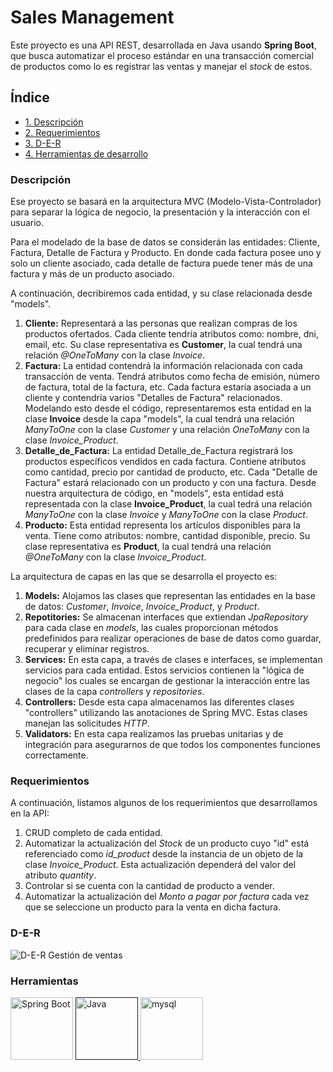 # Sales Management

Este proyecto es una API REST, desarrollada en Java usando **Spring Boot**, que busca automatizar el proceso estándar en una transacción comercial de productos como lo es registrar las ventas y manejar el _stock_ de estos.

## Índice
- [1. Descripción](#item1)
- [2. Requerimientos](#item2)
- [3. D-E-R](#item3)
- [4. Herramientas de desarrollo](#item4)

<a name="item1"></a>
### Descripción
Ese proyecto se basará en la arquitectura MVC (Modelo-Vista-Controlador) para separar la lógica de negocio, la presentación y la interacción con el usuario.

Para el modelado de la base de datos se considerán las entidades: Cliente, Factura, Detalle de Factura y Producto. En donde cada factura posee uno y solo un cliente asociado, cada detalle de factura puede tener más de una factura y más de un producto 
asociado. 

A continuación, decribiremos cada entidad, y su clase relacionada desde "models".

1.	**Cliente:** Representará a las personas que realizan compras de los productos ofertados. Cada cliente tendría atributos como: nombre, dni, email, etc. Su clase representativa es **Customer**, la cual tendrá una relación _*@OneToMany*_ con la clase _*Invoice*_.
2.	**Factura:** La entidad contendrá la información relacionada con cada transacción de venta. Tendrá atributos como fecha de emisión, número de factura, total de la factura, etc. Cada factura estaría asociada a un cliente y contendría varios "Detalles de Factura" relacionados. Modelando esto desde el código, representaremos esta entidad en la clase **Invoice** desde la capa "models", la cual tendrá una relación _*ManyToOne*_ con la clase _*Customer*_ y una relación _*OneToMany*_ con la clase _*Invoice_Product*_.
3.	**Detalle_de_Factura:** La entidad Detalle_de_Factura registrará los productos específicos vendidos en cada factura. Contiene atributos como cantidad, precio por cantidad de producto, etc. Cada "Detalle de Factura" estará relacionado con un producto y con una factura. Desde nuestra arquitectura de código, en "models", esta entidad está representada con la clase **Invoice_Product**, la cual tedrá una relación _*ManyToOne*_ con la clase _*Invoice*_ y _*ManyToOne*_ con la clase _*Product*_.
4.	**Producto:** Esta entidad representa los artículos disponibles para la venta. Tiene como atributos: nombre, cantidad disponible, precio. Su clase representativa es **Product**, la cual tendrá una relación _*@OneToMany*_ con la clase _*Invoice_Product*_.

La arquitectura de capas en las que se desarrolla el proyecto es:
1. **Models:** Alojamos las clases que representan las entidades en la base de datos: _*Customer*_, _*Invoice*_, _Invoice_Product_, y _*Product*_.
2. **Repotitories:** Se almacenan interfaces que extiendan _JpaRepository_ para cada clase en _*models*_, las cuales proporcionan métodos predefinidos para realizar operaciones de base de datos como guardar, recuperar y eliminar registros.
3. **Services:** En esta capa, a través de clases e interfaces, se implementan servicios para cada entidad. Estos servicios contienen la "lógica de negocio" los cuales se encargan de gestionar la interacción entre las clases de la capa _controllers_ y _repositories_.
4. **Controllers:** Desde esta capa almacenamos las diferentes clases "controllers" utilizando las anotaciones de Spring MVC. Estas clases manejan las solicitudes _*HTTP*_.
5. **Validators:** En esta capa realizamos las pruebas unitarias y de integración para asegurarnos de que todos los componentes funciones correctamente.

<a name="item2"></a>
### Requerimientos
A continuación, listamos algunos de los requerimientos que desarrollamos en la API:

1. CRUD completo de cada entidad.
2. Automatizar la actualización del _*Stock*_ de un producto cuyo "id" está referenciado como _*id_product*_ desde la instancia de un objeto de la clase _Invoice_Product_. Esta actualización dependerá del valor del atributo _quantity_.
3. Controlar si se cuenta con la cantidad de producto a vender.
4. Automatizar la actualización del _Monto a pagar por factura_ cada vez que se seleccione un producto para la venta en dicha factura.

<a name="item3"></a>
### D-E-R
![D-E-R  Gestión de ventas](https://github.com/hc-angulo/Sales-Management/assets/14808063/0ba7fa4d-ec95-4357-b1f9-d067ed76a448)

<a name="item4"></a>
### Herramientas

<p align="left> 
   <a href="" target="_blank"><img src="https://cdn.jsdelivr.net/gh/devicons/devicon/icons/spring/spring-original-wordmark.svg" alt="Spring Boot" width="100" height="100"/>
  <a href="" target="_blank"><img src="https://cdn.jsdelivr.net/gh/devicons/devicon/icons/java/java-original-wordmark.svg" alt="Java" width="100" height="100"/>
    <a href="https://www.mysql.com/" target="_blank"><img src="https://cdn.jsdelivr.net/gh/devicons/devicon/icons/mysql/mysql-original-wordmark.svg" alt="mysql" width="100" height="100"/>
 
</p>
